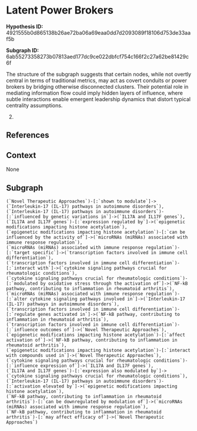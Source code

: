 
# Latent Power Brokers

**Hypothesis ID:** 4921555b0d865138b26ae72ba06a69eaa0dd7d2093089f18106d753de33aaf5b

**Subgraph ID:** 6ab55273358273b07813aed177dc9ce022dbfcf754c166f2c27a62be81429c6f

The structure of the subgraph suggests that certain nodes, while not overtly central in terms of traditional metrics, may act as covert conduits or power brokers by bridging otherwise disconnected clusters. Their potential role in mediating information flow could imply hidden layers of influence, where subtle interactions enable emergent leadership dynamics that distort typical centrality assumptions.

2.

## References


## Context
None

## Subgraph
```
(`Novel Therapeutic Approaches`)-[:`shown to modulate`]->(`Interleukin-17 (IL-17) pathways in autoimmune disorders`),
(`Interleukin-17 (IL-17) pathways in autoimmune disorders`)-[:`influenced by genetic variations in`]->(`IL17A and IL17F genes`),
(`IL17A and IL17F genes`)-[:`expression regulated by`]->(`epigenetic modifications impacting histone acetylation`),
(`epigenetic modifications impacting histone acetylation`)-[:`can be influenced by the activity of`]->(`microRNAs (miRNAs) associated with immune response regulation`),
(`microRNAs (miRNAs) associated with immune response regulation`)-[:`target specific`]->(`transcription factors involved in immune cell differentiation`),
(`transcription factors involved in immune cell differentiation`)-[:`interact with`]->(`cytokine signaling pathways crucial for rheumatologic conditions`),
(`cytokine signaling pathways crucial for rheumatologic conditions`)-[:`modulated by oxidative stress through the activation of`]->(`NF-kB pathway, contributing to inflammation in rheumatoid arthritis`),
(`microRNAs (miRNAs) associated with immune response regulation`)-[:`alter cytokine signaling pathways involved in`]->(`Interleukin-17 (IL-17) pathways in autoimmune disorders`),
(`transcription factors involved in immune cell differentiation`)-[:`regulate genes activated in`]->(`NF-kB pathway, contributing to inflammation in rheumatoid arthritis`),
(`transcription factors involved in immune cell differentiation`)-[:`influence outcomes of`]->(`Novel Therapeutic Approaches`),
(`epigenetic modifications impacting histone acetylation`)-[:`affect activation of`]->(`NF-kB pathway, contributing to inflammation in rheumatoid arthritis`),
(`epigenetic modifications impacting histone acetylation`)-[:`interact with compounds used in`]->(`Novel Therapeutic Approaches`),
(`cytokine signaling pathways crucial for rheumatologic conditions`)-[:`influence expression of`]->(`IL17A and IL17F genes`),
(`IL17A and IL17F genes`)-[:`expression also modulated by`]->(`cytokine signaling pathways crucial for rheumatologic conditions`),
(`Interleukin-17 (IL-17) pathways in autoimmune disorders`)-[:`activation elevated by`]->(`epigenetic modifications impacting histone acetylation`),
(`NF-kB pathway, contributing to inflammation in rheumatoid arthritis`)-[:`can be downregulated by modulation of`]->(`microRNAs (miRNAs) associated with immune response regulation`),
(`NF-kB pathway, contributing to inflammation in rheumatoid arthritis`)-[:`may affect efficacy of`]->(`Novel Therapeutic Approaches`)
```
